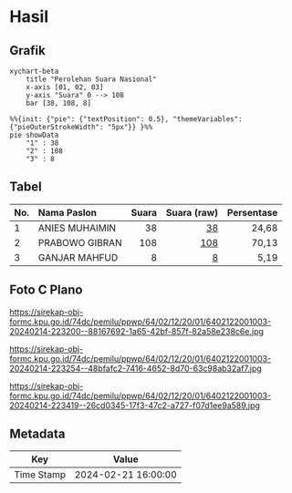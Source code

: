 # Hasil

## Grafik

```mermaid
xychart-beta
    title "Perolehan Suara Nasional"
    x-axis [01, 02, 03]
    y-axis "Suara" 0 --> 108
    bar [38, 108, 8]
```

```mermaid
%%{init: {"pie": {"textPosition": 0.5}, "themeVariables": {"pieOuterStrokeWidth": "5px"}} }%%
pie showData
    "1" : 38
    "2" : 108
    "3" : 8
```

## Tabel

| No. | Nama Paslon    | Suara | Suara (raw) | Persentase |
|:--- |:-------------- | -----:| -----------:| ----------:|
| 1   | ANIES MUHAIMIN | 38    | [38][p-1]   | 24,68      |
| 2   | PRABOWO GIBRAN | 108   | [108][p-2]  | 70,13      |
| 3   | GANJAR MAHFUD  | 8     | [8][p-3]    | 5,19       |


[p-1]: https://github.com/gigit-pemilu/pemilu-2024/blob/main/pilpres/hitung-suara/sub/64-kalimantan-timur/sub/02-kutai-kartanegara/sub/12-tabang/sub/2001-gunung-sari/sub/003-tps/sub/paslon-1.txt
[p-2]: https://github.com/gigit-pemilu/pemilu-2024/blob/main/pilpres/hitung-suara/sub/64-kalimantan-timur/sub/02-kutai-kartanegara/sub/12-tabang/sub/2001-gunung-sari/sub/003-tps/sub/paslon-2.txt
[p-3]: https://github.com/gigit-pemilu/pemilu-2024/blob/main/pilpres/hitung-suara/sub/64-kalimantan-timur/sub/02-kutai-kartanegara/sub/12-tabang/sub/2001-gunung-sari/sub/003-tps/sub/paslon-3.txt

## Foto C Plano

https://sirekap-obj-formc.kpu.go.id/74dc/pemilu/ppwp/64/02/12/20/01/6402122001003-20240214-223200--88167692-1a65-42bf-857f-82a58e238c6e.jpg

https://sirekap-obj-formc.kpu.go.id/74dc/pemilu/ppwp/64/02/12/20/01/6402122001003-20240214-223254--48bfafc2-7416-4652-8d70-63c98ab32af7.jpg

https://sirekap-obj-formc.kpu.go.id/74dc/pemilu/ppwp/64/02/12/20/01/6402122001003-20240214-223419--26cd0345-17f3-47c2-a727-f07d1ee9a589.jpg


## Metadata

| Key        | Value               |
| ---------- | ------------------- |
| Time Stamp | 2024-02-21 16:00:00 |



